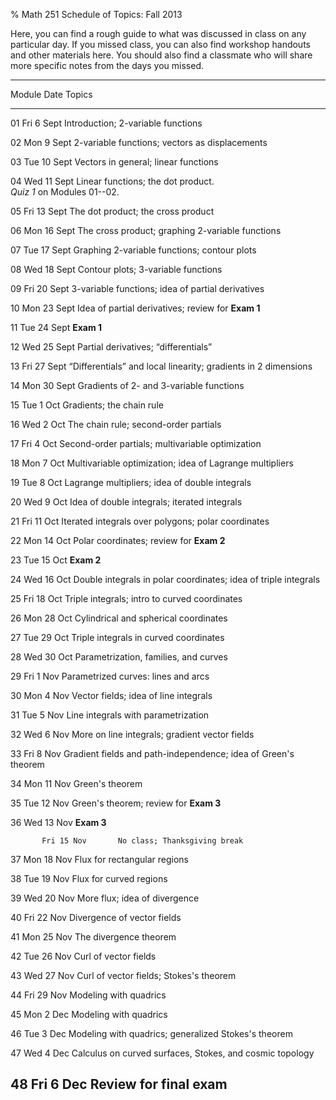 % Math 251 Schedule of Topics: Fall 2013

Here, you can find a rough guide to what was discussed in class on any
particular day. If you missed class, you can also find workshop handouts
and other materials here. You should also find a classmate who will share
more specific notes from the days you missed.


-------------------------------------------------------------------------------
 Module         Date        Topics
--------  ---------------   ---------------------------------------------------
  01       Fri 6 Sept       Introduction; 2-variable functions
                                                                  
  02       Mon 9 Sept       2-variable functions; vectors as displacements

  03       Tue 10 Sept      Vectors in general; linear functions
                                                                  
  04       Wed 11 Sept      Linear functions; the dot product. <br />
                            *Quiz 1* on Modules 01--02.
                                                                  
  05       Fri 13 Sept      The dot product; the cross product
                                                                  
  06       Mon 16 Sept      The cross product; graphing 2-variable functions
                                                                  
  07       Tue 17 Sept      Graphing 2-variable functions; contour plots
                                                                  
  08       Wed 18 Sept      Contour plots; 3-variable functions
                                                                  
  09       Fri 20 Sept      3-variable functions; idea of partial derivatives
                                                                  
  10       Mon 23 Sept      Idea of partial derivatives; review for **Exam 1**
                                                                   
  11       Tue 24 Sept      **Exam 1**
                                                                  
  12       Wed 25 Sept      Partial derivatives; &ldquo;differentials&rdquo;
                                                                  
  13       Fri 27 Sept      &ldquo;Differentials&rdquo; and local linearity; gradients in 2 dimensions 
                                                                  
  14       Mon 30 Sept      Gradients of 2- and 3-variable functions
                                                                  
  15       Tue 1 Oct        Gradients; the chain rule
                                                                  
  16       Wed 2 Oct        The chain rule; second-order partials
                                                                  
  17       Fri 4 Oct        Second-order partials; multivariable optimization
                                                                  
  18       Mon 7 Oct        Multivariable optimization; idea of Lagrange multipliers
                                                                                              
  19       Tue 8 Oct        Lagrange multipliers; idea of double integrals
                                                                  
  20       Wed 9 Oct        Idea of double integrals; iterated integrals
                                                                  
  21       Fri 11 Oct       Iterated integrals over polygons; polar coordinates
                                                                  
  22       Mon 14 Oct       Polar coordinates; review for **Exam 2**
                                                                  
  23       Tue 15 Oct       **Exam 2**
                                                                  
  24       Wed 16 Oct       Double integrals in polar coordinates; idea of triple integrals
                                                                  
  25       Fri 18 Oct       Triple integrals; intro to curved coordinates
                                                                  
  26       Mon 28 Oct       Cylindrical and spherical coordinates
                                                                  
  27       Tue 29 Oct       Triple integrals in curved coordinates
                                                                  
  28       Wed 30 Oct       Parametrization, families, and curves
                                                                  
  29       Fri 1 Nov        Parametrized curves: lines and arcs
                                                                  
  30       Mon 4 Nov        Vector fields; idea of line integrals
                                                                  
  31       Tue 5 Nov        Line integrals with parametrization
                                                                  
  32       Wed 6 Nov        More on line integrals; gradient vector fields
                                                                  
  33       Fri 8 Nov        Gradient fields and path-independence; idea of Green's theorem
                                                                  
  34       Mon 11 Nov       Green's theorem
                                                                  
  35       Tue 12 Nov       Green's theorem; review for **Exam 3**
                                                                  
  36       Wed 13 Nov       **Exam 3**
                                                                  
           Fri 15 Nov       No class; Thanksgiving break
                                                                  
  37       Mon 18 Nov       Flux for rectangular regions
                                                                  
  38       Tue 19 Nov       Flux for curved regions
                                                                  
  39       Wed 20 Nov       More flux; idea of divergence
                                                                  
  40       Fri 22 Nov       Divergence of vector fields
                                                                  
  41       Mon 25 Nov       The divergence theorem
                                                                  
  42       Tue 26 Nov       Curl of vector fields
                                                                  
  43       Wed 27 Nov       Curl of vector fields; Stokes's theorem
                                                                  
  44       Fri 29 Nov       Modeling with quadrics
                                                                  
  45       Mon 2 Dec        Modeling with quadrics
                                                                  
  46       Tue 3 Dec        Modeling with quadrics; generalized Stokes's theorem
                                                                  
  47       Wed 4 Dec        Calculus on curved surfaces, Stokes, and cosmic topology
                                                                  
  48       Fri 6 Dec        Review for final exam
---------------------------------------------------------------------------------
